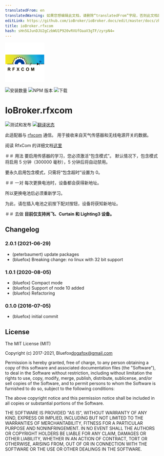 ```yaml
---
translatedFrom: en
translatedWarning: 如果您想编辑此文档，请删除“translatedFrom”字段，否则此文档将再次自动翻译
editLink: https://github.com/ioBroker/ioBroker.docs/edit/master/docs/zh-cn/adapterref/iobroker.rfxcom/README.md
title: ioBroker.rfxcom
hash: sHn5GJunDJU2gCzbWU1P920vRVUfOaaV3gTF/zyrpN4=
---
```

![商标](../../../en/adapterref/iobroker.rfxcom/admin/rfxcom.png)

![安装数量](http://iobroker.live/badges/rfxcom-stable.svg)
![NPM 版本](http://img.shields.io/npm/v/iobroker.rfxcom.svg)
![下载](https://img.shields.io/npm/dm/iobroker.rfxcom.svg)

# IoBroker.rfxcom
![测试和发布](https://github.com/ioBroker/ioBroker.rfxcom/workflows/Test%20and%20Release/badge.svg) [![翻译状态](https://weblate.iobroker.net/widgets/adapters/-/rfxcom/svg-badge.svg)](https://weblate.iobroker.net/engage/adapters/?utm_source=widget)

此适配器与 [rfxcom](http://www.rfxcom.com) 通信。
用于接收来自天气传感器和无线电源开关的数据。

阅读 RfxCom 的详细文档[这里](http://www.rfxcom.com/WebRoot/StoreNL2/Shops/78165469/MediaGallery/Downloads/RFXtrx_User_Guide.pdf)

＃＃ 用法
要启用传感器的学习，您必须激活“包含模式”。
默认情况下，包含模式将启用 5 分钟（300000 毫秒），5 分钟后将自动禁用。

要永久启用包含模式，只需将“包含超时”设置为 0。

＃＃ 一对
每次更换电池时，设备都会获得新地址。

所以更换电池后必须重新学习。

为此，请在插入电池之前按下配对按钮，设备将获知新地址。

＃＃ 去做
**目前仅支持尚飞、Curtain 和 Lighting3 设备。**

<!-- 下一个版本的占位符（在行首）：

### __工作进行中__ -->

## Changelog
### 2.0.1 (2021-06-29)
* (peterbaumert) update packages
* (bluefox) Breaking change: no linux with 32 bit support

### 1.0.1 (2020-08-05)
* (bluefox) Compact mode
* (bluefox) Support of node 10 added
* (bluefox) Refactoring

### 0.1.0 (2016-07-05)
* (bluefox) initial commit

## License
The MIT License (MIT)

Copyright (c) 2017-2021, Bluefox<dogafox@gmail.com>

Permission is hereby granted, free of charge, to any person obtaining a copy
of this software and associated documentation files (the "Software"), to deal
in the Software without restriction, including without limitation the rights
to use, copy, modify, merge, publish, distribute, sublicense, and/or sell
copies of the Software, and to permit persons to whom the Software is
furnished to do so, subject to the following conditions:

The above copyright notice and this permission notice shall be included in all
copies or substantial portions of the Software.

THE SOFTWARE IS PROVIDED "AS IS", WITHOUT WARRANTY OF ANY KIND, EXPRESS OR
IMPLIED, INCLUDING BUT NOT LIMITED TO THE WARRANTIES OF MERCHANTABILITY,
FITNESS FOR A PARTICULAR PURPOSE AND NONINFRINGEMENT. IN NO EVENT SHALL THE
AUTHORS OR COPYRIGHT HOLDERS BE LIABLE FOR ANY CLAIM, DAMAGES OR OTHER
LIABILITY, WHETHER IN AN ACTION OF CONTRACT, TORT OR OTHERWISE, ARISING FROM,
OUT OF OR IN CONNECTION WITH THE SOFTWARE OR THE USE OR OTHER DEALINGS IN THE
SOFTWARE.